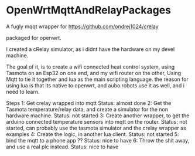 # OpenWrtMqttAndRelayPackages
A fugly mqqt wrapper for 
https://github.com/ondrej1024/crelay

packaged for openwrt.

I  created a cRelay simulator, as i didnt have the hardware on my devel machine.

The goal of it, is to create a wifi connected heat control system, using
Tasmota on an Esp32 on one end, and my wifi router on the other,
Using Mqtt to tie it together and lua as the main scripting language. the reason for using lua is that its native to openwrt, and aubo robots use it as well, and i need to learn.

Steps
1: Get crelay wrapped into mqtt
Status: almost done
2: Get the Tasmota temperature/relay data, and create a simulator for the non hardware machine.
Status: not started
3: Create another wrapper, to get the arduino connected temperature sensors into mqtt on the router.
Status: not started, can probably use the tasmota simulator and the crelay wrapper as examples
4: Create the logic, in another lua client.
Status: not started
5: bind the mqtt to a phone app ??
Status: nice to have
6: Throw the shit away, and use a real plc instead.
Status: nice to have

